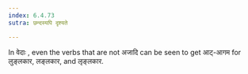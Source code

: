 ```yaml
---
index: 6.4.73
sutra: छन्दस्यपि दृश्यते

---
```

In वेदाः , even the verbs that are not अजादि can be seen to get आट्-आगम for लुङ्लकार, लङ्लकार, and लृङ्लकार.